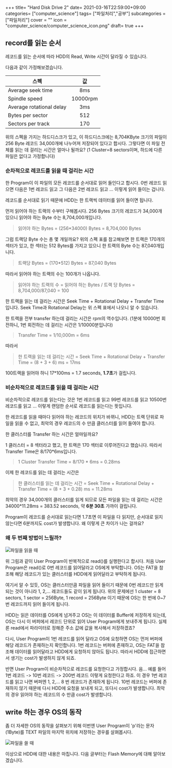 +++
title= "Hard Disk Drive 2"
date= 2021-03-16T22:59:00+09:00
categories= ["computer_science"]
tags= ["파일처리","공부"]
subcategories = ["파일처리"]
cover = ""
icon = "computer_science/computer_science_icon.png"
draft= true
+++

## record를 읽는 순서

레코드를 읽는 순서에 따라 HDD의 Read, Write 시간이 달라질 수 있습니다.

다음과 같이 가정해보겠습니다. 

| 스펙 | 값 | 
|---|:---:|
|Average seek time| 8ms | 
|Spindle speed| 10000rpm | 
|Average rotational delay| 3ms | 
|Bytes per sector| 512 |
|Sectors per track|170|

위의 스펙을 가지는 하드디스크가 있고, 이 하드디스크에는 8,704KByte 크기의 파일이 256 Byte 레코드 34,000개에 나누어져 저장되어 있다고 합시다. 그렇다면 이 파일 전체를 읽는 데 걸리는 시간은 얼마나 될까요?
(1 Cluster=8 sectors이며, 하드에 다른 파일은 없다고 가정합니다)


### 순차적으로 레코드를 읽을 때 걸리는 시간
한 Program이 이 파일의 모든 레코드를 순서대로 읽어 들인다고 합시다. 0번 레코드 읽으면 다음은 1번 레코드 읽고 그 다음은 2번 레코드 읽고 ... 이렇게 읽어 들이는 겁니다.

레코드를 순서대로 읽기 때문에 HDD는 한 트랙씩 데이터를 읽어 들이면 됩니다. 

먼저 읽어야 하는 트랙의 수부터 구해봅시다. 256 Bytes 크기의 레코드가 34,000개 있으니 읽어야 하는 Byte 수는 8,704,000개입니다.

> 읽어야 하는 Bytes = (256*34000) Bytes = 8,704,000 Bytes

그럼 트랙당 Byte 수는 총 몇 개일까요?
위의 스펙 표를 참고해보면 한 트랙은 170개의 섹터가 있고, 한 섹터는 512 Bytes를 가지고 있으니 한 트랙의 Byte 수는 87,040개입니다.

> 트랙당 Bytes = (170*512) Bytes = 87,040 Bytes

따라서 읽어야 하는 트랙의 수는 100개가 나옵니다.

> 읽어야 하는 트랙의 수 = 읽어야 하는 Bytes / 트랙 당 Bytes = 8,704,000/87,040 = 100

한 트랙을 읽는 데 걸리는 시간은 Seek Time + Rotational Delay + Transfer Time입니다.
Seek Time과 Rotational Delay는 위 스펙 표에서 나오니 알 수 있습니다. 

한 트랙을 전부 transfer 하는데 걸리는 시간은 rpm의 역수입니다. 
(1분에 10000번 회전하니, 1번 회전하는 데 걸리는 시간은 1/10000분입니다)
> Transfer Time = 1/10,000m = 6ms

따라서

> 한 트랙을 읽는 데 걸리는 시간 = Seek Time + Rotational Delay + Transfer Time = (8 + 3 + 6) ms = 17ms

100트랙을 읽어야 하니 17*100ms = 1.7 seconds, **1.7초**가 걸립니다.

### 비순차적으로 레코드를 읽을 때 걸리는 시간
비순차적으로 레코드를 읽는다는 것은 1번 레코드를 읽고 99번 레코드를 읽고 10500번 레코드를 읽고 ... 이렇게 랜덤한 순서로 레코드를 읽는다는 뜻입니다. 

한 레코드를 읽을 때마다 읽어야 하는 레코드의 위치가 바뀌니, HDD는 트랙 단위로 파일을 읽을 수 없고, 최악의 경우 레코드의 수 만큼 클러스터를 읽어 들여야 합니다. 

한 클러스터를 Transfer 하는 시간은 얼마일까요?

1 클러스터 = 8 섹터라고 했고, 한 트랙은 170 섹터로 이루어진다고 했습니다. 따라서 Transfer Time은 8/170*6ms입니다.

> 1 Cluster Transfer Time = 8/170 * 6ms = 0.28ms

이제 한 레코드를 읽는 데 걸리는 시간은 

> 한 클러스터를 읽는 데 걸리는 시간 = Seek Time + Rotational Delay + Transfer Time = (8 + 3 + 0.28) ms = 11.28ms

최악의 경우 34,000개의 클러스터를 읽게 되므로 모든 파일을 읽는 데 걸리는 시간은 34000*11.28ms = 383.52 seconds, 약 **6분 30초** 가까이 걸립니다.

Program이 레코드를 순서대로 읽는다면 1.7초면 이 파일을 다 읽지만, 순서대로 읽지 않는다면 6분까지도 cost가 발생합니다. 왜 이렇게 큰 차이가 나는 걸까요?

### 왜 두 번째 방법이 느릴까?

![파일을 읽을 때](../images/파일을-읽을-때-min.jpg)

위 그림과 같이 User Program이 반복적으로 read()를 실행한다고 합시다. 처음 User Program은 read()로 0번 레코드를 읽어달라고 OS에게 부탁합니다. OS는 FAT을 참조해 해당 레코드가 있는 클러스터를 HDD에게 읽어달라고 부탁하게 됩니다. 

여기서 알 수 있듯, OS는 클러스터만큼 파일을 읽어 들이기 때문에 0번 레코드만 읽게 되는 것이 아니라 1, 2,... 레코드들도 같이 읽게 됩니다. 위의 문제에선 1 cluster = 8 sectors, 1 sector = 256Byte, 1 record = 256Byte 이기 때문에 OS는 한 번에 0~7번 레코드까지 읽어 들이게 됩니다. 

HDD는 읽은 데이터를 OS에게 넘겨주고 OS는 이 데이터를 Buffer에 저장하게 되는데, OS는 다시 이 버퍼에서 레코드 단위로 읽어 User Program에게 보내주게 됩니다. 실제론 read에서 파라미터로 정해준 주소 값에 값을 복사해서 저장하겠죠? 

다시, User Program이 1번 레코드를 읽어 달라고 OS에 요청하면 OS는 먼저 버퍼에 해당 레코드가 존재하는지 확인합니다. 1번 레코드는 버퍼에 존재하고, OS는 FAT을 참조해 데이터를 읽어달라고 HDD에게 요청하지 않아도 됩니다. 따라서 HDD에 접근하면서 생기는 cost가 발생하지 않게 되죠.

반면 User Program이 비순차적으로 레코드를 요청한다고 가정합시다.
음... 예를 들어 1번 레코드 -> 10번 레코드 -> 200번 레코드 이렇게 요청한다고 하죠. 이 경우 1번 레코드를 읽고 나면 버퍼엔 1, 2,... 8 번 레코드가 존재하게 됩니다. 10번 레코드는 버퍼에 존재하지 않기 때문에 다시 HDD에 요청을 보내게 되고, 또다시 cost가 발생합니다. 최악의 경우 읽어야 하는 레코드의 수 만큼 cost가 발생합니다.

## write 하는 경우 OS의 동작
좀 더 자세한 OS의 동작을 살펴보기 위해 이번엔 User Program이 'p'라는 문자(1Byte)를 TEXT 파일의 마지막 위치에 저장하는 경우를 살펴봅시다.

![파일을 쓸 때](../images/파일을-쓸-때-min.jpg)

이상으로 HDD에 대한 내용은 마칩니다. 다음 글부터는 Flash Memory에 대해 알아보겠습니다.